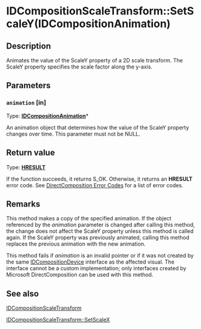 # IDCompositionScaleTransform::SetScaleY(IDCompositionAnimation)

## Description

Animates the value of the ScaleY property of a 2D scale transform. The ScaleY property specifies the scale factor along the y-axis.

## Parameters

### `animation` [in]

Type: **[IDCompositionAnimation](https://learn.microsoft.com/windows/desktop/api/dcompanimation/nn-dcompanimation-idcompositionanimation)***

An animation object that determines how the value of the ScaleY property changes over time. This parameter must not be NULL.

## Return value

Type: **[HRESULT](https://learn.microsoft.com/windows/desktop/WinProg/windows-data-types)**

If the function succeeds, it returns S_OK. Otherwise, it returns an **HRESULT** error code. See [DirectComposition Error Codes](https://learn.microsoft.com/windows/desktop/directcomp/directcomposition-error-codes) for a list of error codes.

## Remarks

This method makes a copy of the specified animation. If the object referenced by the *animation* parameter is changed after calling this method, the change does not affect the ScaleY property unless this method is called again. If the ScaleY property was previously animated, calling this method replaces the previous animation with the new animation.

This method fails if *animation* is an invalid pointer or if it was not created by the same [IDCompositionDevice](https://learn.microsoft.com/windows/desktop/api/dcomp/nn-dcomp-idcompositiondevice) interface as the affected visual. The interface cannot be a custom implementation; only interfaces created by Microsoft DirectComposition can be used with this method.

## See also

[IDCompositionScaleTransform](https://learn.microsoft.com/windows/desktop/api/dcomp/nn-dcomp-idcompositionscaletransform)

[IDCompositionScaleTransform::SetScaleX](https://learn.microsoft.com/previous-versions/windows/desktop/legacy/hh449048(v=vs.85))